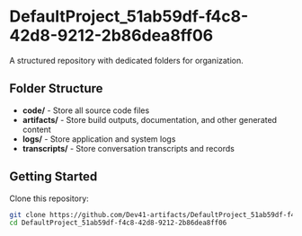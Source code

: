# DefaultProject_51ab59df-f4c8-42d8-9212-2b86dea8ff06
A structured repository with dedicated folders for organization.

## Folder Structure

- **code/** - Store all source code files
- **artifacts/** - Store build outputs, documentation, and other generated content
- **logs/** - Store application and system logs
- **transcripts/** - Store conversation transcripts and records

## Getting Started

Clone this repository:
```bash
git clone https://github.com/Dev41-artifacts/DefaultProject_51ab59df-f4c8-42d8-9212-2b86dea8ff06
cd DefaultProject_51ab59df-f4c8-42d8-9212-2b86dea8ff06
```
